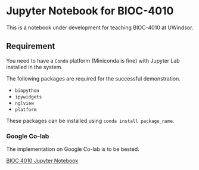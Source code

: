 # Jupyter Notebook for BIOC-4010
This is a notebook under development for teaching BIOC-4010 at UWindsor.

## Requirement
You need to have a `Conda` platform (Miniconda is fine) with Jupyter Lab
installed in the system.

The following packages are required for the successful demonstration.
- `biopython`
- `ipywidgets`
- `nglview`
- `platform`

These packages can be installed using `conda install package_name`.

### Google Co-lab

The implementation on Google Co-lab is to be bested.

<a href="https://github.com/tonglab">BIOC 4010 Jupyter Notebook</a>
